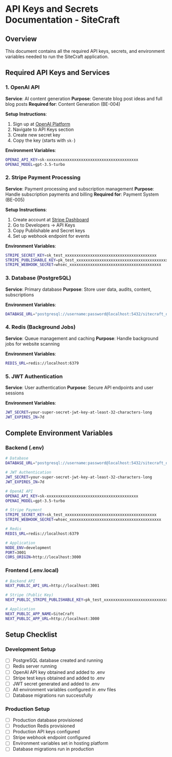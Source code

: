 # API Keys and Secrets Documentation - SiteCraft

## Overview
This document contains all the required API keys, secrets, and environment variables needed to run the SiteCraft application.

## Required API Keys and Services

### 1. OpenAI API
**Service**: AI content generation
**Purpose**: Generate blog post ideas and full blog posts
**Required for**: Content Generation (BE-004)

**Setup Instructions**:
1. Sign up at [OpenAI Platform](https://platform.openai.com/)
2. Navigate to API Keys section
3. Create new secret key
4. Copy the key (starts with `sk-`)

**Environment Variables**:
```bash
OPENAI_API_KEY=sk-xxxxxxxxxxxxxxxxxxxxxxxxxxxxxxxxxxxxxxxx
OPENAI_MODEL=gpt-3.5-turbo
```

### 2. Stripe Payment Processing
**Service**: Payment processing and subscription management
**Purpose**: Handle subscription payments and billing
**Required for**: Payment System (BE-005)

**Setup Instructions**:
1. Create account at [Stripe Dashboard](https://dashboard.stripe.com/)
2. Go to Developers → API Keys
3. Copy Publishable and Secret keys
4. Set up webhook endpoint for events

**Environment Variables**:
```bash
STRIPE_SECRET_KEY=sk_test_xxxxxxxxxxxxxxxxxxxxxxxxxxxxxxxxxxxxxxxx
STRIPE_PUBLISHABLE_KEY=pk_test_xxxxxxxxxxxxxxxxxxxxxxxxxxxxxxxxxxxxxxxx
STRIPE_WEBHOOK_SECRET=whsec_xxxxxxxxxxxxxxxxxxxxxxxxxxxxxxxxxxxxxxxx
```

### 3. Database (PostgreSQL)
**Service**: Primary database
**Purpose**: Store user data, audits, content, subscriptions

**Environment Variables**:
```bash
DATABASE_URL="postgresql://username:password@localhost:5432/sitecraft_dev"
```

### 4. Redis (Background Jobs)
**Service**: Queue management and caching
**Purpose**: Handle background jobs for website scanning

**Environment Variables**:
```bash
REDIS_URL=redis://localhost:6379
```

### 5. JWT Authentication
**Service**: User authentication
**Purpose**: Secure API endpoints and user sessions

**Environment Variables**:
```bash
JWT_SECRET=your-super-secret-jwt-key-at-least-32-characters-long
JWT_EXPIRES_IN=7d
```

## Complete Environment Variables

### Backend (.env)
```bash
# Database
DATABASE_URL="postgresql://username:password@localhost:5432/sitecraft_dev"

# JWT Authentication
JWT_SECRET=your-super-secret-jwt-key-at-least-32-characters-long
JWT_EXPIRES_IN=7d

# OpenAI API
OPENAI_API_KEY=sk-xxxxxxxxxxxxxxxxxxxxxxxxxxxxxxxxxxxxxxxx
OPENAI_MODEL=gpt-3.5-turbo

# Stripe Payment
STRIPE_SECRET_KEY=sk_test_xxxxxxxxxxxxxxxxxxxxxxxxxxxxxxxxxxxxxxxx
STRIPE_WEBHOOK_SECRET=whsec_xxxxxxxxxxxxxxxxxxxxxxxxxxxxxxxxxxxxxxxx

# Redis
REDIS_URL=redis://localhost:6379

# Application
NODE_ENV=development
PORT=3001
CORS_ORIGIN=http://localhost:3000
```

### Frontend (.env.local)
```bash
# Backend API
NEXT_PUBLIC_API_URL=http://localhost:3001

# Stripe (Public Key)
NEXT_PUBLIC_STRIPE_PUBLISHABLE_KEY=pk_test_xxxxxxxxxxxxxxxxxxxxxxxxxxxxxxxxxxxxxxxx

# Application
NEXT_PUBLIC_APP_NAME=SiteCraft
NEXT_PUBLIC_APP_URL=http://localhost:3000
```

## Setup Checklist

### Development Setup
- [ ] PostgreSQL database created and running
- [ ] Redis server running
- [ ] OpenAI API key obtained and added to .env
- [ ] Stripe test keys obtained and added to .env
- [ ] JWT secret generated and added to .env
- [ ] All environment variables configured in .env files
- [ ] Database migrations run successfully

### Production Setup
- [ ] Production database provisioned
- [ ] Production Redis provisioned
- [ ] Production API keys configured
- [ ] Stripe webhook endpoint configured
- [ ] Environment variables set in hosting platform
- [ ] Database migrations run in production 